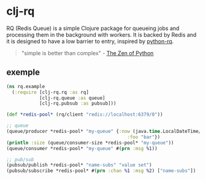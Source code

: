 # clj-rq

RQ (Redis Queue) is a simple Clojure package for queueing jobs and processing them in the background with workers. It is backed by Redis and it is designed to have a low barrier to entry, inspired by [python-rq](https://python-rq.org).

> "simple is better than complex" - [The Zen of Python](https://peps.python.org/pep-0020/)

## exemple

```clojure
(ns rq.example
  (:require [clj-rq.rq :as rq]
            [clj-rq.queue :as queue]
            [clj-rq.pubsub :as pubsub]))

(def *redis-pool* (rq/client "redis://localhost:6379/0"))

;; queue
(queue/producer *redis-pool* "my-queue" {:now (java.time.LocalDateTime/now)
                                            :foo "bar"})
(println :size (queue/consumer-size *redis-pool* "my-queue"))
(queue/consumer *redis-pool* "my-queue" #(prn :msg %1))

;; pub/sub
(pubsub/publish *redis-pool* "name-subs" "value set")
(pubsub/subscribe *redis-pool* #(prn :chan %1 :msg %2) ["name-subs"])
```
